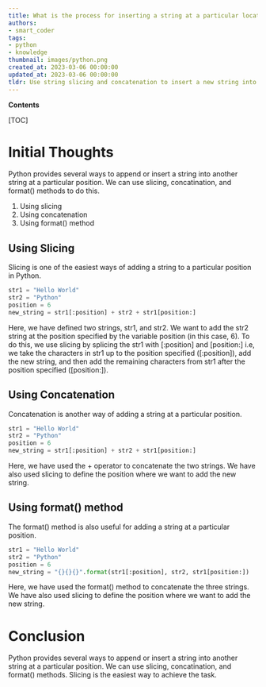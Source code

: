 ```yaml
---
title: What is the process for inserting a string at a particular location?
authors:
- smart_coder
tags:
- python
- knowledge
thumbnail: images/python.png
created_at: 2023-03-06 00:00:00
updated_at: 2023-03-06 00:00:00
tldr: Use string slicing and concatenation to insert a new string into a specific position in a Python string.
---
```


**Contents**

[TOC]

# Initial Thoughts

Python provides several ways to append or insert a string into another string at a particular position. We can use slicing, concatination, and format() methods to do this.

1. Using slicing
2. Using concatenation
3. Using format() method


## Using Slicing

Slicing is one of the easiest ways of adding a string to a particular position in Python.

```python
str1 = "Hello World"
str2 = "Python"
position = 6
new_string = str1[:position] + str2 + str1[position:]
```

Here, we have defined two strings, str1, and str2. We want to add the str2 string at the position specified by the variable position (in this case, 6). To do this, we use slicing by splicing the str1 with [:position] and [position:] i.e, we take the characters in str1 up to the position specified ([:position]), add the new string, and then add the remaining characters from str1 after the position specified ([position:]).


## Using Concatenation


Concatenation is another way of adding a string at a particular position.

```python
str1 = "Hello World"
str2 = "Python"
position = 6
new_string = str1[:position] + str2 + str1[position:]
```

Here, we have used the + operator to concatenate the two strings. We have also used slicing to define the position where we want to add the new string.


## Using format() method

The format() method is also useful for adding a string at a particular position.

```python
str1 = "Hello World"
str2 = "Python"
position = 6
new_string = "{}{}{}".format(str1[:position], str2, str1[position:])
```

Here, we have used the format() method to concatenate the three strings. We have also used slicing to define the position where we want to add the new string.

# Conclusion

Python provides several ways to append or insert a string into another string at a particular position. We can use slicing, concatination, and format() methods. Slicing is the easiest way to achieve the task.
